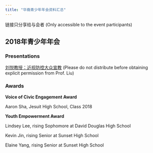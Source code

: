 ```yaml
---
title: "华裔青少年年会资料汇总"
---
```


链接只分享给与会者 (Only accessible to the event participants)

## 2018年青少年年会

### Presentations

[刘悦教授：近视防控大众宣教](https://drive.google.com/file/d/1HE17qlcgluQsDLGVo18DvkTd8-L-6olF/view?usp=sharing) (Please do not distribute before obtaining explicit permission from Prof. Liu)

### Awards

**Voice of Civic Engagement Award**

Aaron Sha, Jesuit High School, Class 2018

**Youth Empowerment Award**

Lindsey Lee, rising Sophomore at David Douglas High School

Kevin Jin, rising Senior at Sunset High School

Elaine Yang, rising Senior at Sunset High School

